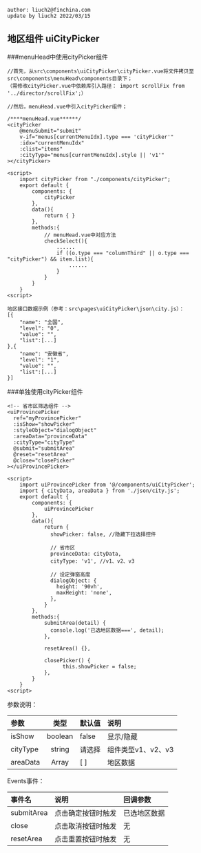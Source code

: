 	author: liuch2@finchina.com
	update by liuch2 2022/03/15


## 地区组件 uiCityPicker ##

###menuHead中使用cityPicker组件

	//首先，从src\components\uiCityPicker\cityPicker.vue将文件拷贝至src\components\menuHead\components目录下；
	（需修改cityPicker.vue中依赖库引入路径： import scrollFix from '../director/scrollFix';）

	//然后，menuHead.vue中引入cityPicker组件；
	
	/****menuHead.vue******/
	<cityPicker
		@menuSubmit="submit"
		v-if="menus[currentMenuIdx].type === 'cityPicker'"
		:idx="currentMenuIdx"
		:clist="items"
		:cityType="menus[currentMenuIdx].style || 'v1'"
	></cityPicker>
	
	<script>
		import cityPicker from "./components/cityPicker"; 
		export default {
	  		components: {
	    		cityPicker
	  		},
			data(){
				return { }
			},
			methods:{
				// menuHead.vue中对应方法
				checkSelect(){
					......
					if ((o.type === "columnThird" || o.type === "cityPicker") && item.list){
						......
					}
				}
			}
		}
	<script>

	地区接口数据示例（参考：src\pages\uiCityPicker\json\city.js）：
	[{
		"name": "全国",
	    "level": "0",
	    "value": "",
	    "list":[...]
	},{
		"name": "安徽省",
	    "level": "1",
	    "value": "",
	    "list":[...]
	}]

###单独使用cityPicker组件
	
	<!-- 省市区筛选组件 -->
    <uiProvincePicker
      ref="myProvincePicker"
      :isShow="showPicker"
      :styleObject="dialogObject"
      :areaData="provinceData"
      :cityType="cityType"
      @submit="submitArea"
      @reset="resetArea"
      @close="closePicker"
    ></uiProvincePicker>

	<script>
		import uiProvincePicker from '@/components/uiCityPicker';
		import { cityData, areaData } from './json/city.js';
		export default {
	  		components: {
	    		uiProvincePicker
	  		},
			data(){
				return {
				  showPicker: false, //隐藏下拉选择控件

			      // 省市区
			      provinceData: cityData,
			      cityType: 'v1', //v1、v2、v3
			
			      // 设定弹窗高度
			      dialogObject: {
			        height: '90vh',
			        maxHeight: 'none',
			      },
				}
			},
			methods:{
				submitArea(detail) {
			      console.log('已选地区数据===', detail);
			    },

			    resetArea() {},

				closePicker() {
				      this.showPicker = false;
				},
			}
		}
	<script>
 
参数说明：

 参数 | 类型 | 默认值 | 说明 
 :-----| :----: | :----- | :-----
 isShow | boolean | false | 显示/隐藏 
 cityType | string | 请选择 | 组件类型v1、v2、v3
 areaData | Array | [ ] | 地区数据

Events事件：

 事件名 | 说明 | 回调参数
 :-----| :---- | :-----
 submitArea | 点击确定按钮时触发 | 已选地区数据
 close | 点击取消按钮时触发 | 无
 resetArea  | 点击重置按钮时触发 | 无
